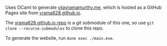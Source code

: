 Uses OCaml to generate [vijayramamurthy.me](http://vijayramamurthy.me),
which is hosted as a GitHub Pages site from [vrama628.github.io](http://vrama628.github.io).

The [vrama628.github.io repo](https://github.com/vrama628/vrama628.github.io) is a
git submodule of this one, so use `git clone --recurse-submodules` to clone this repo.

To generate the website, run `dune exec ./main.exe`.
